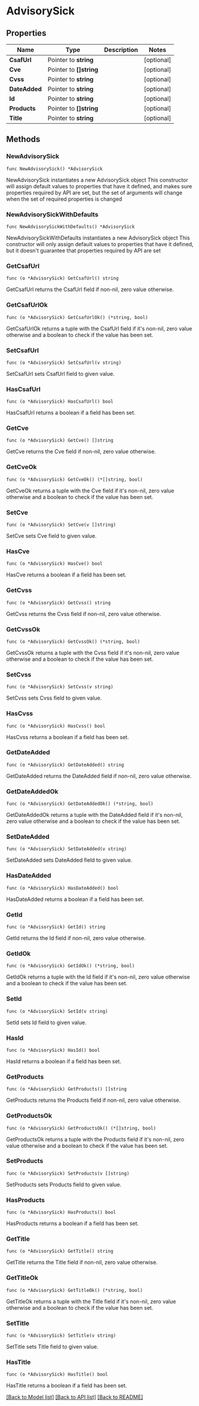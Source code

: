 # AdvisorySick

## Properties

Name | Type | Description | Notes
------------ | ------------- | ------------- | -------------
**CsafUrl** | Pointer to **string** |  | [optional] 
**Cve** | Pointer to **[]string** |  | [optional] 
**Cvss** | Pointer to **string** |  | [optional] 
**DateAdded** | Pointer to **string** |  | [optional] 
**Id** | Pointer to **string** |  | [optional] 
**Products** | Pointer to **[]string** |  | [optional] 
**Title** | Pointer to **string** |  | [optional] 

## Methods

### NewAdvisorySick

`func NewAdvisorySick() *AdvisorySick`

NewAdvisorySick instantiates a new AdvisorySick object
This constructor will assign default values to properties that have it defined,
and makes sure properties required by API are set, but the set of arguments
will change when the set of required properties is changed

### NewAdvisorySickWithDefaults

`func NewAdvisorySickWithDefaults() *AdvisorySick`

NewAdvisorySickWithDefaults instantiates a new AdvisorySick object
This constructor will only assign default values to properties that have it defined,
but it doesn't guarantee that properties required by API are set

### GetCsafUrl

`func (o *AdvisorySick) GetCsafUrl() string`

GetCsafUrl returns the CsafUrl field if non-nil, zero value otherwise.

### GetCsafUrlOk

`func (o *AdvisorySick) GetCsafUrlOk() (*string, bool)`

GetCsafUrlOk returns a tuple with the CsafUrl field if it's non-nil, zero value otherwise
and a boolean to check if the value has been set.

### SetCsafUrl

`func (o *AdvisorySick) SetCsafUrl(v string)`

SetCsafUrl sets CsafUrl field to given value.

### HasCsafUrl

`func (o *AdvisorySick) HasCsafUrl() bool`

HasCsafUrl returns a boolean if a field has been set.

### GetCve

`func (o *AdvisorySick) GetCve() []string`

GetCve returns the Cve field if non-nil, zero value otherwise.

### GetCveOk

`func (o *AdvisorySick) GetCveOk() (*[]string, bool)`

GetCveOk returns a tuple with the Cve field if it's non-nil, zero value otherwise
and a boolean to check if the value has been set.

### SetCve

`func (o *AdvisorySick) SetCve(v []string)`

SetCve sets Cve field to given value.

### HasCve

`func (o *AdvisorySick) HasCve() bool`

HasCve returns a boolean if a field has been set.

### GetCvss

`func (o *AdvisorySick) GetCvss() string`

GetCvss returns the Cvss field if non-nil, zero value otherwise.

### GetCvssOk

`func (o *AdvisorySick) GetCvssOk() (*string, bool)`

GetCvssOk returns a tuple with the Cvss field if it's non-nil, zero value otherwise
and a boolean to check if the value has been set.

### SetCvss

`func (o *AdvisorySick) SetCvss(v string)`

SetCvss sets Cvss field to given value.

### HasCvss

`func (o *AdvisorySick) HasCvss() bool`

HasCvss returns a boolean if a field has been set.

### GetDateAdded

`func (o *AdvisorySick) GetDateAdded() string`

GetDateAdded returns the DateAdded field if non-nil, zero value otherwise.

### GetDateAddedOk

`func (o *AdvisorySick) GetDateAddedOk() (*string, bool)`

GetDateAddedOk returns a tuple with the DateAdded field if it's non-nil, zero value otherwise
and a boolean to check if the value has been set.

### SetDateAdded

`func (o *AdvisorySick) SetDateAdded(v string)`

SetDateAdded sets DateAdded field to given value.

### HasDateAdded

`func (o *AdvisorySick) HasDateAdded() bool`

HasDateAdded returns a boolean if a field has been set.

### GetId

`func (o *AdvisorySick) GetId() string`

GetId returns the Id field if non-nil, zero value otherwise.

### GetIdOk

`func (o *AdvisorySick) GetIdOk() (*string, bool)`

GetIdOk returns a tuple with the Id field if it's non-nil, zero value otherwise
and a boolean to check if the value has been set.

### SetId

`func (o *AdvisorySick) SetId(v string)`

SetId sets Id field to given value.

### HasId

`func (o *AdvisorySick) HasId() bool`

HasId returns a boolean if a field has been set.

### GetProducts

`func (o *AdvisorySick) GetProducts() []string`

GetProducts returns the Products field if non-nil, zero value otherwise.

### GetProductsOk

`func (o *AdvisorySick) GetProductsOk() (*[]string, bool)`

GetProductsOk returns a tuple with the Products field if it's non-nil, zero value otherwise
and a boolean to check if the value has been set.

### SetProducts

`func (o *AdvisorySick) SetProducts(v []string)`

SetProducts sets Products field to given value.

### HasProducts

`func (o *AdvisorySick) HasProducts() bool`

HasProducts returns a boolean if a field has been set.

### GetTitle

`func (o *AdvisorySick) GetTitle() string`

GetTitle returns the Title field if non-nil, zero value otherwise.

### GetTitleOk

`func (o *AdvisorySick) GetTitleOk() (*string, bool)`

GetTitleOk returns a tuple with the Title field if it's non-nil, zero value otherwise
and a boolean to check if the value has been set.

### SetTitle

`func (o *AdvisorySick) SetTitle(v string)`

SetTitle sets Title field to given value.

### HasTitle

`func (o *AdvisorySick) HasTitle() bool`

HasTitle returns a boolean if a field has been set.


[[Back to Model list]](../README.md#documentation-for-models) [[Back to API list]](../README.md#documentation-for-api-endpoints) [[Back to README]](../README.md)


